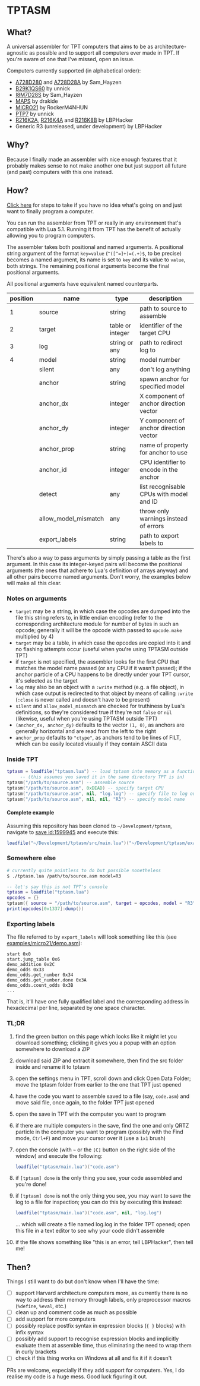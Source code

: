 # TPTASM

## What?

A universal assembler for TPT computers that aims to be as architecture-agnostic
as possible and to support all computers ever made in TPT. If you're aware of
one that I've missed, open an issue.

Computers currently supported (in alphabetical order):

- [A728D280](https://powdertoy.co.uk/Browse/View.html?ID=2460726) and
  [A728D28A](https://powdertoy.co.uk/Browse/View.html?ID=2460726) by Sam_Hayzen
- [B29K1QS60](https://powdertoy.co.uk/Browse/View.html?ID=2435570) by unnick
- [I8M7D28S](https://powdertoy.co.uk/Browse/View.html?ID=2473628) by Sam_Hayzen
- [MAPS](https://powdertoy.co.uk/Browse/View.html?ID=975033) by drakide
- [MICRO21](https://powdertoy.co.uk/Browse/View.html?ID=1599945) by RockerM4NHUN
- [PTP7](https://powdertoy.co.uk/Browse/View.html?ID=2458644) by unnick
- [R216K2A](https://powdertoy.co.uk/Browse/View.html?ID=2303519),
  [R216K4A](https://powdertoy.co.uk/Browse/View.html?ID=2305835) and
  [R216K8B](https://powdertoy.co.uk/Browse/View.html?ID=2342633) by LBPHacker
- Generic R3 (unreleased, under development) by LBPHacker

## Why?

Because I finally made an assembler with nice enough features that it probably
makes sense to not make another one but just support all future (and past)
computers with this one instead.

## How?

[Click here](#tldr) for steps to take if you have no idea what's going on and
just want to finally program a computer.

You can run the assembler from TPT or really in any environment that's
compatible with Lua 5.1. Running it from TPT has the benefit of actually
allowing you to program computers.

The assembler takes both positional and named arguments. A positional string
argument of the format `key=value` (`^([^=]+)=(.+)$`, to be precise) becomes
a named argument, its name is set to `key` and its value to `value`, both
strings. The remaining positional arguments become the final positional
arguments.

All positional arguments have equivalent named counterparts.

| position | name   | type             | description                      |
| -------- | ------ | ---------------- | -------------------------------- |
| 1        | source | string           | path to source to assemble       |
| 2        | target | table or integer | identifier of the target CPU     |
| 3        | log    | string or any    | path to redirect log to          |
| 4        | model  | string           | model number                     |
| | silent          | any     | don't log anything                        |
| | anchor          | string  | spawn anchor for specified model          |
| | anchor\_dx      | integer | X component of anchor direction vector    |
| | anchor\_dy      | integer | Y component of anchor direction vector    |
| | anchor\_prop    | string  | name of property for anchor to use        |
| | anchor\_id      | integer | CPU identifier to encode in the anchor    |
| | detect          | any     | list recognisable CPUs with model and ID  |
| | allow\_model\_mismatch | any | throw only warnings instead of errors  |
| | export\_labels  | string  | path to export labels to                  |

There's also a way to pass arguments by simply passing a table as the first
argument. In this case its integer-keyed pairs will become the positional
arguments (the ones that adhere to Lua's definition of arrays anyway) and
all other pairs become named arguments. Don't worry, the examples below will
make all this clear.

### Notes on arguments

- `target` may be a string, in which case the opcodes are dumped into the file
  this string refers to, in little endian encoding (refer to the corresponding
  architecture module for number of bytes in such an opcode; generally it will
  be the opcode width passed to `opcode.make` multiplied by 4)
- `target` may be a table, in which case the opcodes are copied into it and
  no flashing attempts occur (useful when you're using TPTASM outside TPT)
- if `target` is not specified, the assembler looks for the first CPU that
  matches the model name passed (or any CPU if it wasn't passed); if the anchor
  particle of a CPU happens to be directly under your TPT cursor, it's selected
  as the target
- `log` may also be an object with a `:write` method (e.g. a file object), in
  which case output is redirected to that object by means of calling `:write`
  (`:close` is never called and doesn't have to be present)
- `silent` and `allow_model_mismatch` are checked for truthiness by Lua's
  definitions, so they're considered true if they're not `false` or `nil`
  (likewise, useful when you're using TPTASM outside TPT)
- `(anchor_dx, anchor_dy)` defaults to the vector `(1, 0)`, as anchors are
  generally horizontal and are read from the left to the right
- `anchor_prop` defaults to `"ctype"`, as anchors tend to be lines of FILT,
  which can be easily located visually if they contain ASCII data

### Inside TPT

```lua
tptasm = loadfile("tptasm.lua") -- load tptasm into memory as a function
     -- (this assumes you saved it in the same directory TPT is in)
tptasm("/path/to/source.asm") -- assemble source
tptasm("/path/to/source.asm", 0xDEAD) -- specify target CPU
tptasm("/path/to/source.asm", nil, "log.log") -- specify file to log output to
tptasm("/path/to/source.asm", nil, nil, "R3") -- specify model name
```

#### Complete example

Assuming this repository has been cloned to `~/Development/tptasm`, navigate to
[save id:1599945](https://powdertoy.co.uk/Browse/View.html?ID=1599945) and
execute this:

```lua
loadfile("~/Development/tptasm/src/main.lua")("~/Development/tptasm/examples/micro21/demo.asm")
```

### Somewhere else

```sh
# currently quite pointless to do but possible nonetheless
$ ./tptasm.lua /path/to/source.asm model=R3
```

```lua
-- let's say this is not TPT's console
tptasm = loadfile("tptasm.lua")
opcodes = {}
tptasm({ source = "/path/to/source.asm", target = opcodes, model = "R3" })
print(opcodes[0x1337]:dump())
```

### Exporting labels

The file referred to by `export_labels` will look something like this
(see [examples/micro21/demo.asm](examples/micro21/demo.asm)):

```
start 0x0
start.jump_table 0x6
demo_addition 0x2C
demo_odds 0x33
demo_odds.get_number 0x34
demo_odds.get_number.done 0x3A
demo_odds.count_odds 0x3B
...
```

That is, it'll have one fully qualified label and the corresponding address
in hexadecimal per line, separated by one space character.

### TL;DR

1. find the green button on this page which looks like it might let you
   download something; clicking it gives you a popup with an option somewhere
   to download a ZIP
1. download said ZIP and extract it somewhere, then find the src folder inside
   and rename it to tptasm
1. open the settings menu in TPT, scroll down and click Open Data Folder;
   move the tptasm folder from earlier to the one that TPT just opened
1. have the code you want to assemble saved to a file (say, `code.asm`) and
   move said file, once again, to the folder TPT just opened
1. open the save in TPT with the computer you want to program
1. if there are multiple computers in the save, find the one and only QRTZ
   particle in the computer you want to program (possibly with the Find mode,
   `Ctrl+F`) and move your cursor over it (use a `1x1` brush)
1. open the console (with `~` or the `[C]` button on the right side of the
   window) and execute the following:

   ```lua
   loadfile("tptasm/main.lua")("code.asm")
   ```

1. if `[tptasm] done` is the only thing you see, your code assembled
   and you're done!
1. if `[tptasm] done` is not the only thing you see, you may want to save the
   log to a file for inspection; you can do this by executing this instead:

   ```lua
   loadfile("tptasm/main.lua")("code.asm", nil, "log.log")
   ```

   ... which will create a file named log.log in the folder TPT opened; open
   this file in a text editor to see why your code didn't assemble
1. if the file shows something like "this is an error, tell LBPHacker", then
   tell me!


## Then?

Things I still want to do but don't know when I'll have the time:

- [ ] support Harvard architecture computers more, as currently there is no
      way to address their memory through labels, only preprocessor macros
      (`%define`, `%eval`, etc.)
- [ ] clean up and comment code as much as possible
- [ ] add support for more computers
- [ ] possibly replace postfix syntax in expression blocks (`{ }` blocks) with
      infix syntax
- [ ] possibly add support to recognise expression blocks and implicitly
      evaluate them at assemble time, thus eliminating the need to wrap them in
      curly brackets
- [ ] check if this thing works on Windows at all and fix it if it doesn't

PRs are welcome, especially if they add support for computers. Yes, I do realise
my code is a huge mess. Good luck figuring it out.
